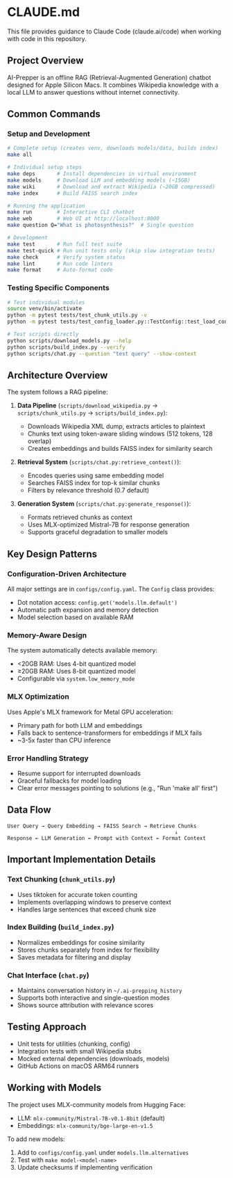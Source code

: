 # CLAUDE.md

This file provides guidance to Claude Code (claude.ai/code) when working with code in this repository.

## Project Overview

AI-Prepper is an offline RAG (Retrieval-Augmented Generation) chatbot designed for Apple Silicon Macs. It combines Wikipedia knowledge with a local LLM to answer questions without internet connectivity.

## Common Commands

### Setup and Development
```bash
# Complete setup (creates venv, downloads models/data, builds index)
make all

# Individual setup steps
make deps       # Install dependencies in virtual environment
make models     # Download LLM and embedding models (~15GB)
make wiki       # Download and extract Wikipedia (~20GB compressed)
make index      # Build FAISS search index

# Running the application
make run        # Interactive CLI chatbot
make web        # Web UI at http://localhost:8000
make question Q="What is photosynthesis?"  # Single question

# Development
make test       # Run full test suite
make test-quick # Run unit tests only (skip slow integration tests)
make check      # Verify system status
make lint       # Run code linters
make format     # Auto-format code
```

### Testing Specific Components
```bash
# Test individual modules
source venv/bin/activate
python -m pytest tests/test_chunk_utils.py -v
python -m pytest tests/test_config_loader.py::TestConfig::test_load_config -v

# Test scripts directly
python scripts/download_models.py --help
python scripts/build_index.py --verify
python scripts/chat.py --question "test query" --show-context
```

## Architecture Overview

The system follows a RAG pipeline:

1. **Data Pipeline** (`scripts/download_wikipedia.py` → `scripts/chunk_utils.py` → `scripts/build_index.py`):
   - Downloads Wikipedia XML dump, extracts articles to plaintext
   - Chunks text using token-aware sliding windows (512 tokens, 128 overlap)
   - Creates embeddings and builds FAISS index for similarity search

2. **Retrieval System** (`scripts/chat.py:retrieve_context()`):
   - Encodes queries using same embedding model
   - Searches FAISS index for top-k similar chunks
   - Filters by relevance threshold (0.7 default)

3. **Generation System** (`scripts/chat.py:generate_response()`):
   - Formats retrieved chunks as context
   - Uses MLX-optimized Mistral-7B for response generation
   - Supports graceful degradation to smaller models

## Key Design Patterns

### Configuration-Driven Architecture
All major settings are in `configs/config.yaml`. The `Config` class provides:
- Dot notation access: `config.get('models.llm.default')`
- Automatic path expansion and memory detection
- Model selection based on available RAM

### Memory-Aware Design
The system automatically detects available memory:
- <20GB RAM: Uses 4-bit quantized model
- ≥20GB RAM: Uses 8-bit quantized model
- Configurable via `system.low_memory_mode`

### MLX Optimization
Uses Apple's MLX framework for Metal GPU acceleration:
- Primary path for both LLM and embeddings
- Falls back to sentence-transformers for embeddings if MLX fails
- ~3-5x faster than CPU inference

### Error Handling Strategy
- Resume support for interrupted downloads
- Graceful fallbacks for model loading
- Clear error messages pointing to solutions (e.g., "Run 'make all' first")

## Data Flow

```
User Query → Query Embedding → FAISS Search → Retrieve Chunks
                                                      ↓
Response ← LLM Generation ← Prompt with Context ← Format Context
```

## Important Implementation Details

### Text Chunking (`chunk_utils.py`)
- Uses tiktoken for accurate token counting
- Implements overlapping windows to preserve context
- Handles large sentences that exceed chunk size

### Index Building (`build_index.py`)
- Normalizes embeddings for cosine similarity
- Stores chunks separately from index for flexibility
- Saves metadata for filtering and display

### Chat Interface (`chat.py`)
- Maintains conversation history in `~/.ai-prepping_history`
- Supports both interactive and single-question modes
- Shows source attribution with relevance scores

## Testing Approach

- Unit tests for utilities (chunking, config)
- Integration tests with small Wikipedia stubs
- Mocked external dependencies (downloads, models)
- GitHub Actions on macOS ARM64 runners

## Working with Models

The project uses MLX-community models from Hugging Face:
- LLM: `mlx-community/Mistral-7B-v0.1-8bit` (default)
- Embeddings: `mlx-community/bge-large-en-v1.5`

To add new models:
1. Add to `configs/config.yaml` under `models.llm.alternatives`
2. Test with `make model-<model-name>`
3. Update checksums if implementing verification